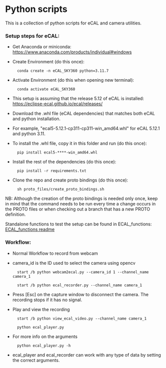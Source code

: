 # Python scripts
This is a collection of python scripts for eCAL and camera utilities.

### Setup steps for eCAL:
  * Get Anaconda or miniconda: https://www.anaconda.com/products/individual#windows
  * Create Environment (do this once):
      ```shell
        conda create -n eCAL_SKY360 python=3.11.7
      ```
  * Activate Environment (do this when opening new terminal):
      ```shell
        conda activate eCAL_SKY360
      ```

  * This setup is assuming that the release 5.12 of eCAL is installed: https://eclipse-ecal.github.io/ecal/releases/
  * Download the .whl file (eCAL dependencies) that matches both eCAL and python installation.
  * For example, "ecal5-5.12.1-cp311-cp311-win_amd64.whl" for eCAL 5.12.1 and python 3.11.
  * To install the .whl file, copy it in this folder and run (do this once):
      ```shell
        pip install ecal5-****-win_amd64.whl
      ```

  * Install the rest of the dependencies (do this once):
      ```shell
        pip install -r requirements.txt
      ```

  * Clone the repo and create proto bindings (do this once):
      ```shell
        sh proto_files/create_proto_bindings.sh
      ```

  NB: Although the creation of the proto bindings is needed only once, keep in mind that the command needs to be run every time a change occurs in the PROTO files or when checking out a branch that has a new PROTO definition.

  Standalone functions to test the setup can be found in ECAL_functions: [ECAL_functions readme](ECAL_functions/README.md)

### Workflow:

  * Normal Workflow to record from webcam
  * camera_id is the ID used to select the camera using opencv
      ```shell
        start /b python webcam2ecal.py --camera_id 1 --channel_name camera_1
      ```
      ```shell
        start /b python ecal_recorder.py --channel_name camera_1
      ```

  * Press [Esc] on the capture window to disconnect the camera. The recording stops if it has no signal.

  * Play and view the recording
      ```shell
        start /b python view_ecal_video.py --channel_name camera_1
      ```
      ```shell
        python ecal_player.py
      ```

  * For more info on the arguments
      ```shell
        python ecal_player.py -h
      ```

  * ecal_player and ecal_recorder can work with any type of data by setting the correct arguments.
